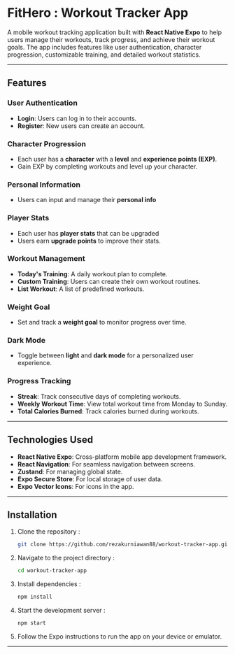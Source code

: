 # FitHero : Workout Tracker App

A mobile workout tracking application built with **React Native Expo** to help users manage their workouts, track progress, and achieve their workout goals. The app includes features like user authentication, character progression, customizable training, and detailed workout statistics.

---

## Features

### User Authentication
- **Login**: Users can log in to their accounts.
- **Register**: New users can create an account.

### Character Progression
- Each user has a **character** with a **level** and **experience points (EXP)**.
- Gain EXP by completing workouts and level up your character.

### Personal Information
- Users can input and manage their **personal info**

### Player Stats
- Each user has **player stats** that can be upgraded
- Users earn **upgrade points** to improve their stats.

### Workout Management
- **Today's Training**: A daily workout plan to complete.
- **Custom Training**: Users can create their own workout routines.
- **List Workout**: A list of predefined workouts.

### Weight Goal
- Set and track a **weight goal** to monitor progress over time.

### Dark Mode
- Toggle between **light** and **dark mode** for a personalized user experience.

### Progress Tracking
- **Streak**: Track consecutive days of completing workouts.
- **Weekly Workout Time**: View total workout time from Monday to Sunday.
- **Total Calories Burned**: Track calories burned during workouts.

---

## Technologies Used
- **React Native Expo**: Cross-platform mobile app development framework.
- **React Navigation**: For seamless navigation between screens.
- **Zustand**: For managing global state.
- **Expo Secure Store**: For local storage of user data.
- **Expo Vector Icons**: For icons in the app.

---

## Installation

1. Clone the repository :

   ```bash
   git clone https://github.com/rezakurniawan88/workout-tracker-app.git
   ```
2. Navigate to the project directory :

   ```bash
   cd workout-tracker-app
   ```
3. Install dependencies :
   ```bash
   npm install
   ```
4. Start the development server :
   ```bash
   npm start
   ```
5. Follow the Expo instructions to run the app on your device or emulator.
---
